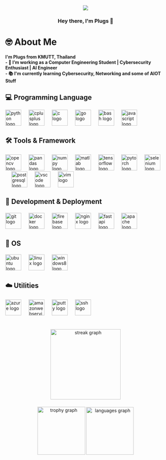 <div align="center">
  <img height="" src="[https://media1.giphy.com/media/v1.Y2lkPTc5MGI3NjExYXFuZHVtMWpjMzF4dGh1a3ZwZWF6azhnNmRmbTdjdHNvMXA2eDRxeiZlcD12MV9pbnRlcm5hbF9naWZfYnlfaWQmY3Q9Zw/Dh5q0sShxgp13DwrvG/giphy.gif](https://media1.giphy.com/media/v1.Y2lkPTc5MGI3NjExYnNzYjFqdnhkaWN2emtmY2FiNXFqbnphNTdyOXY1ejRjNjh6YWozeiZlcD12MV9pbnRlcm5hbF9naWZfYnlfaWQmY3Q9Zw/3oriNLx3dUqFgVi86I/giphy.gif)"  />
</div>


<h3 align="center">Hey there, I'm Plugs 👋</h3>


<h1 align="left">🤓  About Me</h1>


<h4 align="left">I'm Plugs from KMUTT, Thailand<br>- 🔭 I’m working as a <strong>Computer Engineering Student</strong> | <strong>Cybersecurity  Enthusiast</strong> | <strong>AI Engineer</strong>  <br>- 📚 I'm currently learning <strong>Cybersecurity</strong>, <strong>Networking</strong> and some of <strong>AIOT Stuff</strong></h4>

<h2 align="left">💻 Programming Language</h2>


<div align="left">
  <img src="https://cdn.jsdelivr.net/gh/devicons/devicon/icons/python/python-original.svg" height="50" alt="python logo"  />
  <img width="15" />
  <img src="https://cdn.jsdelivr.net/gh/devicons/devicon/icons/cplusplus/cplusplus-original.svg" height="50" alt="cplusplus logo"  />
  <img width="15" />
  <img src="https://cdn.jsdelivr.net/gh/devicons/devicon/icons/c/c-original.svg" height="50" alt="c logo"  />
  <img width="15" />
  <img src="https://cdn.jsdelivr.net/gh/devicons/devicon/icons/go/go-original.svg" height="50" alt="go logo"  />
  <img width="15" />
  <img src="https://cdn.jsdelivr.net/gh/devicons/devicon/icons/bash/bash-original.svg" height="50" alt="bash logo"  />
  <img width="15" />
  <img src="https://skillicons.dev/icons?i=js" height="50" alt="javascript logo"  />
</div>

###

<h2 align="left">🛠 Tools & Framework</h2>

###

<div align="left">
  <img src="https://cdn.jsdelivr.net/gh/devicons/devicon/icons/opencv/opencv-original.svg" height="50" alt="opencv logo"  />
  <img width="15" />
  <img src="https://cdn.jsdelivr.net/gh/devicons/devicon/icons/pandas/pandas-original.svg" height="50" alt="pandas logo"  />
  <img width="15" />
  <img src="https://cdn.jsdelivr.net/gh/devicons/devicon/icons/numpy/numpy-original.svg" height="50" alt="numpy logo"  />
  <img width="15" />
  <img src="https://cdn.jsdelivr.net/gh/devicons/devicon/icons/matlab/matlab-original.svg" height="50" alt="matlab logo"  />
  <img width="15" />
  <img src="https://cdn.jsdelivr.net/gh/devicons/devicon/icons/tensorflow/tensorflow-original.svg" height="50" alt="tensorflow logo"  />
  <img width="15" />
  <img src="https://cdn.jsdelivr.net/gh/devicons/devicon/icons/pytorch/pytorch-original.svg" height="50" alt="pytorch logo"  />
  <img width="15" />
  <img src="https://cdn.jsdelivr.net/gh/devicons/devicon/icons/selenium/selenium-original.svg" height="50" alt="selenium logo"  />
  <img width="15" />
  <img src="https://cdn.jsdelivr.net/gh/devicons/devicon/icons/postgresql/postgresql-original.svg" height="50" alt="postgresql logo"  />
  <img width="15" />
  <img src="https://cdn.jsdelivr.net/gh/devicons/devicon/icons/vscode/vscode-original.svg" height="50" alt="vscode logo"  />
  <img width="15" />
  <img src="https://cdn.jsdelivr.net/gh/devicons/devicon/icons/vim/vim-original.svg" height="50" alt="vim logo"  />
</div>

###

<h2 align="left">📱 Development & Deployment</h2>

###

<div align="left">
  <img src="https://cdn.jsdelivr.net/gh/devicons/devicon/icons/git/git-original.svg" height="50" alt="git logo"  />
  <img width="15" />
  <img src="https://cdn.jsdelivr.net/gh/devicons/devicon/icons/docker/docker-original.svg" height="50" alt="docker logo"  />
  <img width="15" />
  <img src="https://cdn.jsdelivr.net/gh/devicons/devicon/icons/firebase/firebase-plain.svg" height="50" alt="firebase logo"  />
  <img width="15" />
  <img src="https://cdn.jsdelivr.net/gh/devicons/devicon/icons/nginx/nginx-original.svg" height="50" alt="nginx logo"  />
  <img width="15" />
  <img src="https://cdn.jsdelivr.net/gh/devicons/devicon/icons/fastapi/fastapi-original.svg" height="50" alt="fastapi logo"  />
  <img width="15" />
  <img src="https://cdn.simpleicons.org/apache/D22128" height="50" alt="apache logo"  />
</div>

###

<h2 align="left">🚀 OS</h2>

###

<div align="left">
  <img src="https://cdn.simpleicons.org/ubuntu/E95420" height="50" alt="ubuntu logo"  />
  <img width="15" />
  <img src="https://cdn.jsdelivr.net/gh/devicons/devicon/icons/linux/linux-original.svg" height="50" alt="linux logo"  />
  <img width="15" />
  <img src="https://cdn.jsdelivr.net/gh/devicons/devicon/icons/windows8/windows8-original.svg" height="50" alt="windows8 logo"  />
</div>

###

<h2 align="left">☁️ Utilities</h2>

###

<div align="left">
  <img src="https://cdn.jsdelivr.net/gh/devicons/devicon/icons/azure/azure-original.svg" height="50" alt="azure logo"  />
  <img width="15" />
  <img src="https://cdn.jsdelivr.net/gh/devicons/devicon/icons/amazonwebservices/amazonwebservices-line-wordmark.svg" height="50" alt="amazonwebservices logo"  />
  <img width="15" />
  <img src="https://cdn.jsdelivr.net/gh/devicons/devicon/icons/putty/putty-original.svg" height="50" alt="putty logo"  />
  <img width="15" />
  <img src="https://cdn.jsdelivr.net/gh/devicons/devicon/icons/ssh/ssh-original.svg" height="50" alt="ssh logo"  />
</div>

###

<h3 align="left"></h3>

###

<br clear="both">

<div align="center">
  <img src="https://streak-stats.demolab.com?user=PlugsPakuko&locale=en&mode=weekly&theme=react&hide_border=true&border_radius=5&date_format=j%20M%5B%20Y%5D&order=3" height="220" alt="streak graph"  />
</div>

###

<div align="center">
  <img src="https://github-profile-trophy.vercel.app?username=PlugsPakuko&theme=discord&column=4&row=1&margin-w=10&margin-h=8&no-bg=true&no-frame=true&order=4" height="150" alt="trophy graph"  />
  <img src="https://github-readme-stats.vercel.app/api/top-langs?username=PlugsPakuko&locale=en&hide_title=true&layout=compact&card_width=320&langs_count=6&theme=codeSTACKr&hide_border=true&order=2" height="149" alt="languages graph"  />
</div>

###
